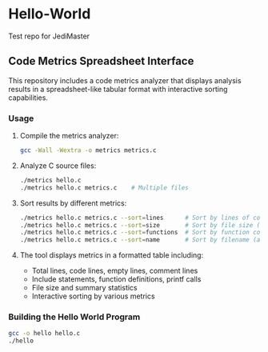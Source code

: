 # Hello-World
Test repo for JediMaster

## Code Metrics Spreadsheet Interface

This repository includes a code metrics analyzer that displays analysis results in a spreadsheet-like tabular format with interactive sorting capabilities.

### Usage

1. Compile the metrics analyzer:
   ```bash
   gcc -Wall -Wextra -o metrics metrics.c
   ```

2. Analyze C source files:
   ```bash
   ./metrics hello.c
   ./metrics hello.c metrics.c    # Multiple files
   ```

3. Sort results by different metrics:
   ```bash
   ./metrics hello.c metrics.c --sort=lines      # Sort by lines of code (descending)
   ./metrics hello.c metrics.c --sort=size       # Sort by file size (descending)
   ./metrics hello.c metrics.c --sort=functions  # Sort by function count (descending)
   ./metrics hello.c metrics.c --sort=name       # Sort by filename (ascending)
   ```

4. The tool displays metrics in a formatted table including:
   - Total lines, code lines, empty lines, comment lines
   - Include statements, function definitions, printf calls
   - File size and summary statistics
   - Interactive sorting by various metrics

### Building the Hello World Program

```bash
gcc -o hello hello.c
./hello
```
